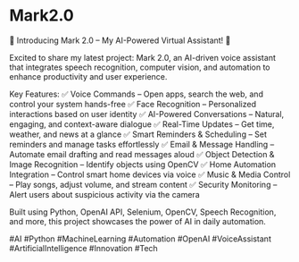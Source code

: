 # Mark2.0
🚀 Introducing Mark 2.0 – My AI-Powered Virtual Assistant! 🤖

Excited to share my latest project: Mark 2.0, an AI-driven voice assistant that integrates speech recognition, computer vision, and automation to enhance productivity and user experience.

Key Features:
✅ Voice Commands – Open apps, search the web, and control your system hands-free
✅ Face Recognition – Personalized interactions based on user identity
✅ AI-Powered Conversations – Natural, engaging, and context-aware dialogue
✅ Real-Time Updates – Get time, weather, and news at a glance
✅ Smart Reminders & Scheduling – Set reminders and manage tasks effortlessly
✅ Email & Message Handling – Automate email drafting and read messages aloud
✅ Object Detection & Image Recognition – Identify objects using OpenCV
✅ Home Automation Integration – Control smart home devices via voice
✅ Music & Media Control – Play songs, adjust volume, and stream content
✅ Security Monitoring – Alert users about suspicious activity via the camera

Built using Python, OpenAI API, Selenium, OpenCV, Speech Recognition, and more, this project showcases the power of AI in daily automation.

#AI #Python #MachineLearning #Automation #OpenAI #VoiceAssistant #ArtificialIntelligence #Innovation #Tech
